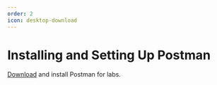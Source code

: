 ```yaml
---
order: 2
icon: desktop-download
---
```

# Installing and Setting Up Postman

[Download](https://www.postman.com/downloads/) and install Postman for labs.